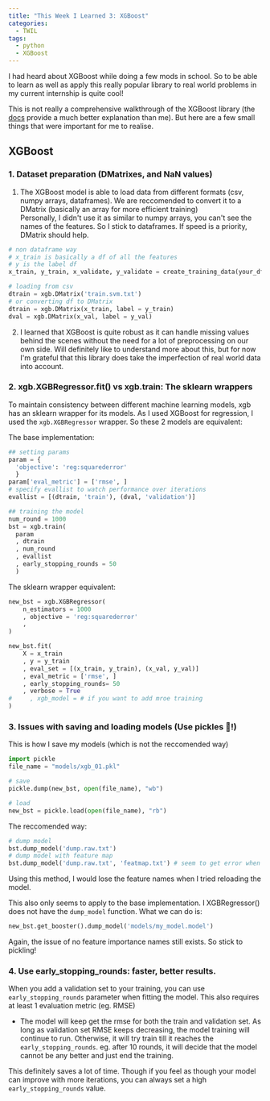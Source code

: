 ```yaml
---
title: "This Week I Learned 3: XGBoost"
categories:
  - TWIL
tags:
  - python
  - XGBoost
---
```

I had heard about XGBoost while doing a few mods in school. So to be able to learn as well as apply this really popular library to real world problems in my current internship is quite cool! 

This is not really a comprehensive walkthrough of the XGBoost library (the [docs](https://xgboost.readthedocs.io/en/latest/python/python_intro.html#install-xgboost) provide a much better explanation than me). But here are a few small things that were important for me to realise.

## XGBoost
### 1. Dataset preparation (DMatrixes, and NaN values)

1. The XGBoost model is able to load data from different formats (csv, numpy arrays, dataframes). We are reccomended to convert it to a DMatrix (basically an array for more efficient training)        
Personally, I didn't use it as similar to numpy arrays, you can't see the names of the features. So I stick to dataframes. If speed is a priority, DMatrix should help.

```python
# non dataframe way
# x_train is basically a df of all the features
# y is the label df
x_train, y_train, x_validate, y_validate = create_training_data(your_df)

# loading from csv
dtrain = xgb.DMatrix('train.svm.txt')
# or converting df to DMatrix
dtrain = xgb.DMatrix(x_train, label = y_train)
dval = xgb.DMatrix(x_val, label = y_val)
```

2. I learned that XGBoost is quite robust as it can handle missing values behind the scenes without the need for a lot of preprocessing on our own side. Will definitely like to understand more about this, but for now I'm grateful that this library does take the imperfection of real world data into account.


### 2. xgb.XGBRegressor.fit() vs xgb.train: The sklearn wrappers
To maintain consistency between different machine learning models, xgb has an sklearn wrapper for its models. As I used XGBoost for regression, I used the `xgb.XGBRegressor` wrapper. So these 2 models are equivalent:

The base implementation:
```python
## setting params
param = {
  'objective': 'reg:squarederror'
  }
param['eval_metric'] = ['rmse', ]
# specify evallist to watch performance over iterations
evallist = [(dtrain, 'train'), (dval, 'validation')]

## training the model
num_round = 1000
bst = xgb.train(
  param
  , dtrain
  , num_round
  , evallist
  , early_stopping_rounds = 50
  )
```

The sklearn wrapper equivalent:
```python
new_bst = xgb.XGBRegressor(
    n_estimators = 1000
    , objective = 'reg:squarederror'
    , 
)

new_bst.fit(
    X = x_train
    , y = y_train
    , eval_set = [(x_train, y_train), (x_val, y_val)]
    , eval_metric = ['rmse', ]
    , early_stopping_rounds= 50
    , verbose = True
#     , xgb_model = # if you want to add mroe training
)
```


### 3. Issues with saving and loading models (Use pickles 🥒!)
This is how I save my models (which is not the reccomended way)
```python
import pickle
file_name = "models/xgb_01.pkl"

# save
pickle.dump(new_bst, open(file_name), "wb")

# load
new_bst = pickle.load(open(file_name), "rb")
```

The reccomended way:
```python
# dump model
bst.dump_model('dump.raw.txt')
# dump model with feature map
bst.dump_model('dump.raw.txt', 'featmap.txt') # seem to get error when i run this
```
Using this method, I would lose the feature names when I tried reloading the model.

This also only seems to apply to the base implementation. I XGBRegressor() does not have the `dump_model` function. What we can do is:

```python
new_bst.get_booster().dump_model('models/my_model.model')
```
Again, the issue of no feature importance names still exists. So stick to pickling!






### 4. Use early_stopping_rounds: faster, better results. 
When you add a validation set to your training, you can use `early_stopping_rounds` parameter when fitting the model. This also requires at least 1 evaluation metric (eg. RMSE)
  - The model will keep get the rmse for both the train and validation set. As long as validation set RMSE keeps decreasing, the model training will continue to run. Otherwise, it will try train till it reaches the `early_stopping_rounds`. eg. after 10 rounds, it will decide that the model cannot be any better and just end the training.

This definitely saves a lot of time. Though if you feel as though your model can improve with more iterations, you can always set a high `early_stopping_rounds` value.
